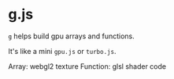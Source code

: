 # g.js

`g` helps build gpu arrays and functions. 

It's like a mini `gpu.js` or `turbo.js`.  

Array:      webgl2 texture
Function:   glsl shader code

<pre>

<script src='g.js'> </script>

<script>
  
let A = g.Array(100,100)
let F = g.Function(['x'], 'y', 'y = texelFetch(x, tc, 0);')

F.run(A, 'canvas')

</script>

</pre>
